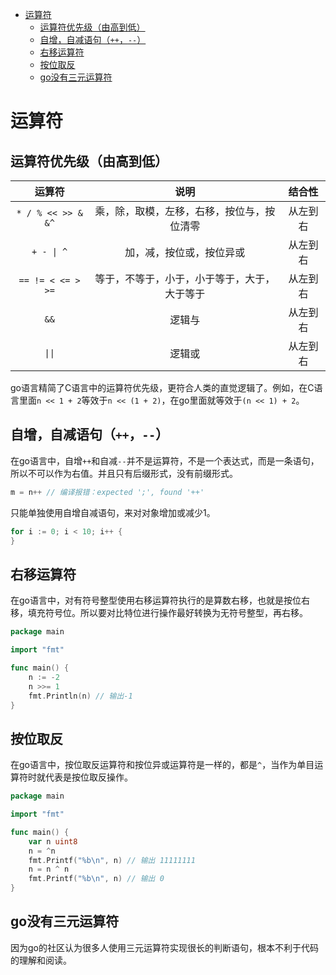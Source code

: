 - [运算符](#运算符)
	- [运算符优先级（由高到低）](#运算符优先级由高到低)
	- [自增，自减语句（`++`，`--`）](#自增自减语句--)
	- [右移运算符](#右移运算符)
	- [按位取反](#按位取反)
	- [go没有三元运算符](#go没有三元运算符)

# 运算符

## 运算符优先级（由高到低）

|       运算符       |                     说明                     |  结合性  |
| :----------------: | :------------------------------------------: | :------: |
| `* / % << >> & &^` |  乘，除，取模，左移，右移，按位与，按位清零  | 从左到右 |
|     `+ - \| ^`     |           加，减，按位或，按位异或           | 从左到右 |
| `== != < <= > >=`  | 等于，不等于，小于，小于等于，大于，大于等于 | 从左到右 |
|        `&&`        |                    逻辑与                    | 从左到右 |
|       `\|\|`       |                    逻辑或                    | 从左到右 |

go语言精简了C语言中的运算符优先级，更符合人类的直觉逻辑了。例如，在C语言里面`n << 1 + 2`等效于`n << (1 + 2)`，在go里面就等效于`(n << 1) + 2`。

## 自增，自减语句（`++`，`--`）

在go语言中，自增`++`和自减`--`并不是运算符，不是一个表达式，而是一条语句，所以不可以作为右值。并且只有后缀形式，没有前缀形式。

```go
m = n++ // 编译报错：expected ';', found '++'
```

只能单独使用自增自减语句，来对对象增加或减少1。

```go
for i := 0; i < 10; i++ {
}
```

## 右移运算符

在go语言中，对有符号整型使用右移运算符执行的是算数右移，也就是按位右移，填充符号位。所以要对比特位进行操作最好转换为无符号整型，再右移。

```go
package main

import "fmt"

func main() {
	n := -2
	n >>= 1
	fmt.Println(n) // 输出-1
}

```

## 按位取反

在go语言中，按位取反运算符和按位异或运算符是一样的，都是`^`，当作为单目运算符时就代表是按位取反操作。

```go
package main

import "fmt"

func main() {
	var n uint8
	n = ^n
	fmt.Printf("%b\n", n) // 输出 11111111
	n = n ^ n
	fmt.Printf("%b\n", n) // 输出 0
}

```

## go没有三元运算符

因为go的社区认为很多人使用三元运算符实现很长的判断语句，根本不利于代码的理解和阅读。
